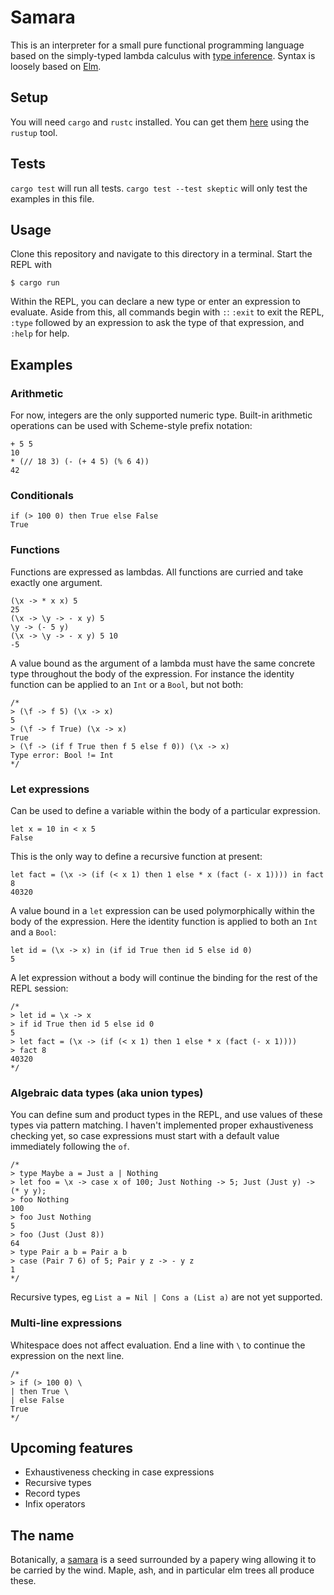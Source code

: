 # Samara

This is an interpreter for a small pure functional programming language based on the simply-typed lambda calculus with [type inference](https://en.wikipedia.org/wiki/Hindley%E2%80%93Milner_type_inference). Syntax is loosely based on [Elm](http://elm-lang.org/).

## Setup

You will need `cargo` and `rustc` installed. You can get them [here](https://www.rust-lang.org/en-US/install.html) using the `rustup` tool.

## Tests

`cargo test` will run all tests. `cargo test --test skeptic` will only test the examples in this file.

## Usage

Clone this repository and navigate to this directory in a terminal. Start the REPL with
```
$ cargo run
```

Within the REPL, you can declare a new type or enter an expression to evaluate. Aside from this, all commands begin with `:`: `:exit` to exit the REPL, `:type` followed by an expression to ask the type of that expression, and `:help` for help.

## Examples

### Arithmetic

For now, integers are the only supported numeric type. Built-in arithmetic operations can be used with Scheme-style prefix notation:

```rust,skt-repl
+ 5 5
10
* (// 18 3) (- (+ 4 5) (% 6 4))
42
```

### Conditionals

```rust,skt-repl
if (> 100 0) then True else False
True
```

### Functions

Functions are expressed as lambdas. All functions are curried and take exactly one argument.

```
(\x -> * x x) 5
25
(\x -> \y -> - x y) 5
\y -> (- 5 y)
(\x -> \y -> - x y) 5 10
-5
```

A value bound as the argument of a lambda must have the same concrete type throughout the body of the expression. For instance the identity function can be applied to an `Int` or a `Bool`, but not both:

```
/*
> (\f -> f 5) (\x -> x)
5
> (\f -> f True) (\x -> x)
True
> (\f -> (if f True then f 5 else f 0)) (\x -> x)
Type error: Bool != Int
*/
```

### Let expressions

Can be used to define a variable within the body of a particular expression.

```rust,skt-repl
let x = 10 in < x 5
False
```

This is the only way to define a recursive function at present:

```rust,skt-repl
let fact = (\x -> (if (< x 1) then 1 else * x (fact (- x 1)))) in fact 8
40320
```

A value bound in a `let` expression can be used polymorphically within the body of the expression. Here the identity function is applied to both an `Int` and a `Bool`:

```rust,skt-repl
let id = (\x -> x) in (if id True then id 5 else id 0)
5
```

A let expression without a body will continue the binding for the rest of the REPL session:

```
/*
> let id = \x -> x
> if id True then id 5 else id 0
5
> let fact = (\x -> (if (< x 1) then 1 else * x (fact (- x 1))))
> fact 8
40320
*/
```

### Algebraic data types (aka union types)

You can define sum and product types in the REPL, and use values of these types via pattern matching. I haven't implemented proper exhaustiveness checking yet, so case expressions must start with a default value immediately following the `of`.

```
/*
> type Maybe a = Just a | Nothing
> let foo = \x -> case x of 100; Just Nothing -> 5; Just (Just y) -> (* y y);
> foo Nothing
100
> foo Just Nothing
5
> foo (Just (Just 8))
64
> type Pair a b = Pair a b
> case (Pair 7 6) of 5; Pair y z -> - y z
1
*/
```

Recursive types, eg `List a = Nil | Cons a (List a)` are not yet supported.

### Multi-line expressions

Whitespace does not affect evaluation. End a line with `\` to continue the expression on the next line.

```
/*
> if (> 100 0) \
| then True \
| else False
True
*/
```

## Upcoming features

* Exhaustiveness checking in case expressions
* Recursive types
* Record types
* Infix operators

## The name

Botanically, a [samara](https://en.wikipedia.org/wiki/Samara_(fruit)) is a seed surrounded by a papery wing allowing it to be carried by the wind. Maple, ash, and in particular elm trees all produce these.
